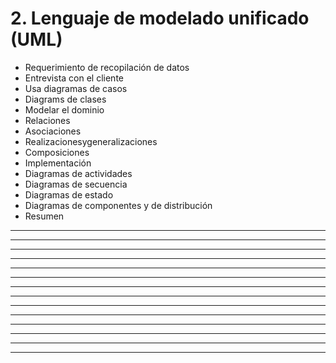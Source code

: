 # 2. Lenguaje de modelado unificado (UML)

- Requerimiento de recopilación de datos
- Entrevista con el cliente
- Usa diagramas de casos
- Diagrams de clases
- Modelar el dominio
- Relaciones
- Asociaciones
- Realizacionesygeneralizaciones
- Composiciones
- Implementación
- Diagramas de actividades
- Diagramas de secuencia
- Diagramas de estado
- Diagramas de componentes y de distribución
- Resumen

****
****
****
****
****
****
****
****
****
****
****
****
****
****
